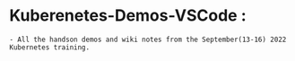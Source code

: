 # Kuberenetes-Demos-VSCode :

```
- All the handson demos and wiki notes from the September(13-16) 2022 Kubernetes training.

```
